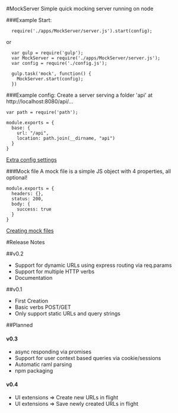 #MockServer
Simple quick mocking server running on node

###Example Start:
```
  require('./apps/MockServer/server.js').start(config);
```
or
```
  var gulp = require('gulp');
  var MockServer = require('./apps/MockServer/server.js');
  var config = require('./config.js');

  gulp.task('mock', function() {
    MockServer.start(config);
  })
```

###Example config:
Create a server serving a folder 'api' at http://localhost:8080/api/...
```
var path = require('path');

module.exports = {
  base: {
    url: "/api",
    location: path.join(__dirname, "api")
  }
}
```
[Extra config settings](docs/config.md)

###Mock file
A mock file is a simple JS object with 4 properties, all optional!
```
module.exports = {
  headers: {},
  status: 200,
  body: {
    success: true
  }
}
```
[Creating mock files](docs/mockfiles.md)

#Release Notes

##v0.2
- Support for dynamic URLs using express routing via req.params
- Support for multiple HTTP verbs
- Documentation

##v0.1
- First Creation
- Basic verbs POST/GET
- Only support static URLs and query strings


##Planned

#### v0.3
- async responding via promises
- Support for user context based queries via cookie/sessions
- Automatic raml parsing
- npm packaging

#### v0.4
- UI extensions => Create new URLs in flight
- UI extensions => Save newly created URLs in flight

